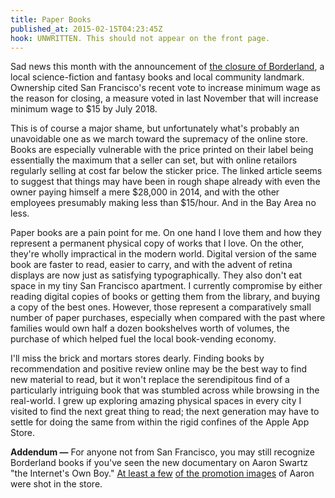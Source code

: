 ```yaml
---
title: Paper Books
published_at: 2015-02-15T04:23:45Z
hook: UNWRITTEN. This should not appear on the front page.
---
```


Sad news this month with the announcement of [the closure of Borderland](http://www.sfexaminer.com/sanfrancisco/borderlands-books-in-sf-announces-closure-cites-minimum-wage-increase/Content?oid=2918723), a local science-fiction and fantasy books and local community landmark. Ownership cited San Francisco's recent vote to increase minimum wage as the reason for closing, a measure voted in last November that will increase minimum wage to $15 by July 2018.

This is of course a major shame, but unfortunately what's probably an unavoidable one as we march toward the supremacy of the online store. Books are especially vulnerable with the price printed on their label being essentially the maximum that a seller can set, but with online retailors regularly selling at cost far below the sticker price. The linked article seems to suggest that things may have been in rough shape already with even the owner paying himself a mere $28,000 in 2014, and with the other employees presumably making less than $15/hour. And in the Bay Area no less.

Paper books are a pain point for me. On one hand I love them and how they represent a permanent physical copy of works that I love. On the other, they're wholly impractical in the modern world. Digital version of the same book are faster to read, easier to carry, and with the advent of retina displays are now just as satisfying typographically. They also don't eat space in my tiny San Francisco apartment. I currently compromise by either reading digital copies of books or getting them from the library, and buying a copy of the best ones. However, those represent a comparatively small number of paper purchases, especially when compared with the past where families would own half a dozen bookshelves worth of volumes, the purchase of which helped fuel the local book-vending economy.

I'll miss the brick and mortars stores dearly. Finding books by recommendation and positive review online may be the best way to find new material to read, but it won't replace the serendipitous find of a particularly intriguing book that was stumbled across while browsing in the real-world. I grew up exploring amazing physical spaces in every city I visited to find the next great thing to read; the next generation may have to settle for doing the same from within the rigid confines of the Apple App Store.

**Addendum &mdash;** For anyone not from San Francisco, you may still recognize Borderland books if you've seen the new documentary on Aaron Swartz "the Internet's Own Boy." [At least a few](/assets/fragments/paper-books/borderlands-swartz-01.jpg) [of the promotion images](/assets/fragments/paper-books/borderlands-swartz-02.jpg) of Aaron were shot in the store.
